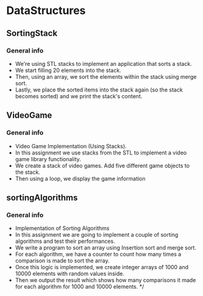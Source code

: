 # DataStructures

<h2>SortingStack</h2>

### General info

  * We're using STL stacks to implement an application that sorts a stack.
  * We start filling 20 elements into the stack.
  * Then, using an array, we sort the elements within the stack using merge sort.
  * Lastly, we place the sorted items into the stack again (so the stack becomes sorted) and we print the stack's content.

<h2>VideoGame</h2>

### General info

* Video Game Implementation (Using Stacks).
* In this assignment we use stacks from the STL to implement a video game library functionality.
* We create a stack of video games. Add five different game objects to the stack.
* Then using a loop, we display the game information

<h2>sortingAlgorithms</h2>

### General info 

* Implementation of Sorting Algorithms
* In this assignment we are going to implement a couple of sorting algorithms and test their performances.
* We write a program to sort an array using Insertion sort and merge sort.
* For each algorithm, we have a counter to count how many times a comparison is made to sort the array.
* Once this logic is implemented, we create integer arrays of 1000 and 10000 elements with random values inside.
* Then we output the result which shows how many comparisons it made for each algorithm for 1000 and 10000 elements.
*/
